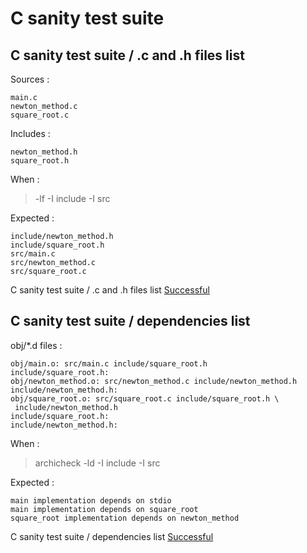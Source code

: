 
# C sanity test suite



##  C sanity test suite / .c and .h files list


  Sources :  

```  
main.c
newton_method.c
square_root.c
```  

  Includes :  

```  
newton_method.h
square_root.h
```  

  When :  

  > -lf -I include -I src   

  Expected :  

```  
include/newton_method.h
include/square_root.h
src/main.c
src/newton_method.c
src/square_root.c
```  


C sanity test suite / .c and .h files list [Successful](tests_status.md#successful)

##  C sanity test suite / dependencies list


  obj/*.d files :  

```  
obj/main.o: src/main.c include/square_root.h
include/square_root.h:
obj/newton_method.o: src/newton_method.c include/newton_method.h
include/newton_method.h:
obj/square_root.o: src/square_root.c include/square_root.h \
 include/newton_method.h
include/square_root.h:
include/newton_method.h:
```  

  When :  

  > archicheck -ld -I include -I src   

  Expected :  

```  
main implementation depends on stdio
main implementation depends on square_root
square_root implementation depends on newton_method
```  


C sanity test suite / dependencies list [Successful](tests_status.md#successful)

